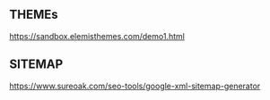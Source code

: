 ## THEMEs

https://sandbox.elemisthemes.com/demo1.html

## SITEMAP

https://www.sureoak.com/seo-tools/google-xml-sitemap-generator
